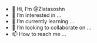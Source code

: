- 👋 Hi, I’m @Zlatasoshn
- 👀 I’m interested in ...
- 🌱 I’m currently learning ...
- 💞️ I’m looking to collaborate on ...
- 📫 How to reach me ...

<!---
Zlatasoshn/Zlatasoshn is a ✨ special ✨ repository because its `README.md` (this file) appears on your GitHub profile.
You can click the Preview link to take a look at your changes.
--->
